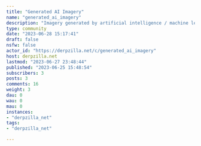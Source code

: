 ```yaml
---
title: "Generated AI Imagery" 
name: "generated_ai_imagery"
description: "Imagery generated by artificial intelligence / machine learning using keywords from community subscribers.Each post (or thread) represents a theme. Optionally, generated images can default to the model specified in between brackets, in the post title. For example:`Halloween 2022 art thread! [model=dreamlike-art/dreamlike-diffusion-1.0]`All top-level comments to the thread will result in a new AI image being generated from the keywords in the comment. The generated image can take several minutes to appear, but will eventually show up as a reply to the comment.Additional parameters can be referenced within the comment:- `width=512`- `height=512`- `steps=50`- `model=stabilityai/stable-diffusion-2-1`- `seed=<random number>`For example, a comment could be:`A spooky house atop a small bluff with a full moon and dark sky, bats flying across the moon and a witch in the top right corner flying on her broom, black cat stands on the house porch staring at the viewer with the door partially open width=768 height=512 steps=45 seed=123456789`AI models are trained using differing input datasets. So the resulting image will typically vary significantly from other models. ::: spoiler spoiler___:::"
type: community
date: "2023-06-28 15:17:41"
draft: false
nsfw: false
actor_id: "https://derpzilla.net/c/generated_ai_imagery"
host: derpzilla.net
lastmod: "2023-06-27 23:48:44"
published: "2023-06-25 15:48:54"
subscribers: 3
posts: 3
comments: 16
weight: 3
dau: 0
wau: 0
mau: 0
instances:
- "derpzilla_net"
tags: 
- "derpzilla_net"

---
```

